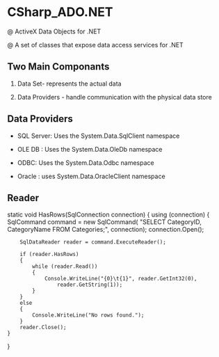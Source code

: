 # CSharp_ADO.NET

@ ActiveX Data Objects for .NET

@ A set of classes that expose data access services for .NET  

Two Main Componants 
---------------
1. Data Set- represents the actual data

2. Data Providers - handle communication with the physical data store


Data Providers  
------------
- SQL Server: Uses the System.Data.SqlClient namespace

- OLE DB	: Uses the System.Data.OleDb namespace

- ODBC: Uses the System.Data.Odbc namespace

- Oracle : uses System.Data.OracleClient namespace


Reader
-------------
static void HasRows(SqlConnection connection)
{
    using (connection)
    {
        SqlCommand command = new SqlCommand(
          "SELECT CategoryID, CategoryName FROM Categories;",
          connection);
        connection.Open();

        SqlDataReader reader = command.ExecuteReader();

        if (reader.HasRows)
        {
            while (reader.Read())
            {
                Console.WriteLine("{0}\t{1}", reader.GetInt32(0),
                    reader.GetString(1));
            }
        }
        else
        {
            Console.WriteLine("No rows found.");
        }
        reader.Close();
    }
}
